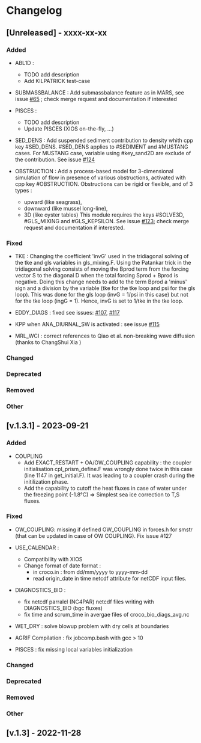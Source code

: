 # Changelog

## [Unreleased] - xxxx-xx-xx

### Added

- ABL1D : 
  - TODO add description
  - Add KILPATRICK test-case

- SUBMASSBALANCE : Add submassbalance feature as in MARS, see issue 
  [#65](https://gitlab.inria.fr/croco-ocean/croco/-/issues/65) ; 
  check merge request and documentation if interested

- PISCES :
  - TODO add description
  - Update PISCES (XIOS on-the-fly, ...)

- SED_DENS : Add suspended sediment contribution to density whith cpp key 
  #SED_DENS. #SED_DENS applies to #SEDIMENT and #MUSTANG cases. For MUSTANG 
  case, variable using #key_sand2D are exclude of the contribution. See 
  issue [#124](https://gitlab.inria.fr/croco-ocean/croco/-/issues/124)

- OBSTRUCTION : Add a process-based model for 3-dimensional simulation of 
  flow in presence of various obstructions, activated with cpp key #OBSTRUCTION. Obstructions can be rigid or flexible,  and of 3 types : 
  - upward (like seagrass), 
  - downward (like mussel long-line),
  - 3D (like oyster tables)
  This module requires the keys #SOLVE3D, #GLS_MIXING and #GLS_KEPSILON. See issue
  [#123](https://gitlab.inria.fr/croco-ocean/croco/-/issues/123); 
  check merge request and documentation if interested.

### Fixed
  - TKE : Changing the coefficient 'invG' used in the tridiagonal solving of 
    the tke and gls variables in gls_mixing.F. Using the Patankar trick in the 
    tridiagonal solving consists of moving the Bprod term from the forcing 
    vector S to the diagonal D when the total forcing Sprod + Bprod is 
    negative. Doing this change needs to add to the term Bprod a 'minus' sign 
    and a division by the variable (tke for the tke loop and psi for the gls 
    loop). This was done for the gls loop (invG = 1/psi in this case) but not 
    for the tke loop (ingG = 1). Hence, invG is set to 1/tke in the tke loop.

- EDDY_DIAGS : fixed see issues: 
  [#107](https://gitlab.inria.fr/croco-ocean/croco/-/issues/107), 
  [#117](https://gitlab.inria.fr/croco-ocean/croco/-/issues/117)

- KPP when ANA_DIURNAL_SW is activated : see issue 
  [#115](https://gitlab.inria.fr/croco-ocean/croco/-/issues/115)

- MRL_WCI : correct references to Qiao et al. non-breaking wave diffusion
  (thanks to ChangShui Xia )

### Changed

### Deprecated

### Removed

### Other

## [v.1.3.1] - 2023-09-21
### Added

- COUPLING
  - Add EXACT_RESTART + OA/OW_COUPLING capability : the coupler initialisation 
    cpl_prism_define.F was wrongly done twice in this case (line 1147 in 
    get_initial.F). It was leading to a coupler crash during the initilization 
    phase.
  - Add the capability to cutoff the heat fluxes in case of water under the 
    freezing point (-1.8°C) => Simplest sea ice correction to T,S fluxes.

### Fixed

- OW_COUPLING: missing if defined OW_COUPLING in forces.h for smstr (that can 
  be updated in case of OW COUPLING). Fix issue #127

- USE_CALENDAR : 
  - Compatibility with XIOS
  - Change format of date format : 
    - in croco.in : from dd/mm/yyyy to yyyy-mm-dd
    - read origin_date in time netcdf attribute for netCDF input files.

- DIAGNOSTICS_BIO : 
  - fix netcdf parralel (NC4PAR) netcdf files writing with DIAGNOSTICS_BIO 
    (bgc fluxes)
  - fix time and scrum_time in avergae files of croco_bio_diags_avg.nc

- WET_DRY : solve blowup problem with dry cells at boundaries

- AGRIF Compilation : fix jobcomp.bash with gcc > 10

- PISCES : fix missing local variables initialization

### Changed

### Deprecated

### Removed

### Other

## [v.1.3] - 2022-11-28
